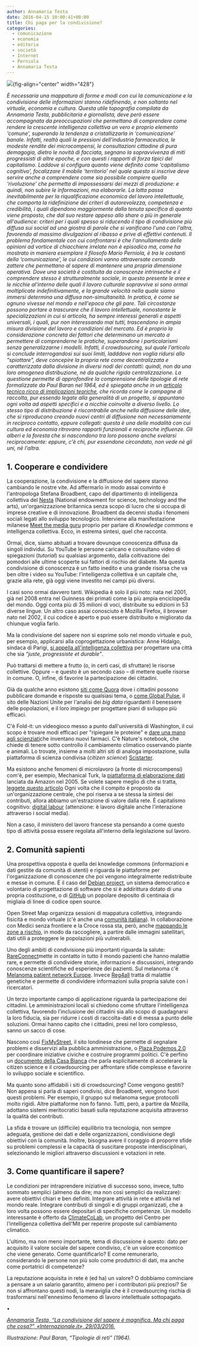 ```yaml
---
author: Annamaria Testa
date: 2016-04-15 10:00:41+00:00
title: Chi paga per la condivisione?
categories:
  - comunicazione
  - economia
  - editoria
  - società
  - Internet
  - Perniola
  - Annamaria Testa
---
```


![](images/Paul-Baran-Tipologie-di-reti-1964.jpg){fig-align="center" width="428"}

*È necessaria una mappatura di forme e modi con cui la comunicazione e la condivisione delle informazioni stanno ridefinendo, e non soltanto nel virtuale, economia e cultura. Questa utile topografia compilata da Annamaria Testa, pubblicitaria e giornalista, deve però essere accompagnata da preoccupazioni che permettano di comprendere come rendere la crescente intelligenza collettiva un vero e proprio elemento ‘comune', superando la tendenza a cristallizzarla in ‘comunicazione' banale. Infatti, realtà quali le pressioni dell'industria farmaceutica, le modeste rendite dei microcompensi, le consultazioni cittadine di pura demagogia, dietro le novità di facciata, segnano la sopravvivenza di miti progressisti di altre epoche, e con questi i rapporti di forza tipici del capitalismo. Laddove si configura quanto viene definito come ‘capitalismo cognitivo', focalizzare il mobile ‘territorio' nel quale questo si inscrive deve servire anche a comprendere come sia possibile compiere quella ‘rivoluzione' che permetta di impossessarsi dei mezzi di produzione: e quindi, non subire le informazioni, ma elaborarle. La lotta passa inevitabilmente per la riqualificazione economica del lavoro intellettuale, che comporta la ridefinizione dei criteri di autorevolezza, competenza e credibilità, i quali dipendono maggiormente dalla tenuta specifica di quanto viene proposto, che dal suo restare appeso allo share o più in generale all'audience: criteri per i quali spesso si riducendo il tipo di condivisione più diffusa sui social ad una giostra di parole che si vanificano l'una con l'altra, favorendo al massimo divulgazioni al ribasso e prive di effettivi contenuti. Il problema fondamentale con cui confrontarsi è che l'annullamento delle opinioni ad vortice di chiacchiere irrelate non è episodico ma, come ha mostrato in maniera esemplare il filosofo Mario Perniola, è tra le costanti della ‘comunicazione', le cui condizioni vanno attraversate cercando zattere che permettano al sapere di mantenere una propria dimensione operativa. Dove una società è costituita da conoscenze intrinseche e il comprendere stesso è strutturalmente sociale, in questo presente le aree e le nicchie al'interno delle quali il lavoro culturale sopravvive si sono ormai moltiplicate indefinitivamente, e la grande velocità nella quale siamo immersi determina una diffusa non-simultaneità. In pratica, è come se ognuno vivesse nel mondo e nell'epoca che gli pare. Tali circostanze possono portare a trascurare che il lavoro intellettuale, nonostante le specializzazioni in cui si articola, ha sempre interessi generali e aspetti universali, i quali, pur non interessando mai tutti, trascendono in ampia misura divisione del lavoro e condizioni del mercato. Ed è proprio la considerazione concreta dei fattori che determinano un mercato a permettere di comprenderne le pratiche, superandone i particolarismi senza generalizzarne i modelli. Infatti, il crowdsourcing, sul quale l'articolo si conclude interrogandosi sui suoi limiti, ladddove non voglia ridursi allo "spiottare", deve concepire la propria rete come decentralizzata e caratterizzata dalla divisione in diversi nodi dei contatti: quindi, non da una loro omogenea distribuzione, nè da qualche rigida centralizzazione. La questione permette di approfondire la comprensione delle tipologie di rete formalizzate da Paul Baran nel 1964, ed è spiegata anche in un [articolo tecnico ricco di implicazioni teoriche](http://www.secondowelfare.it/terzo-settore/impresa-sociale/personal-fundraising-e-crowdfunding-di-retedeldono.html), che ricorda come le campagne di raccolta, pur essendo legate alla generalità di un progetto, si appuntano ogni volta ad aspetti specifici e a nicchie coinvolte a diverso livello. Lo stesso tipo di distribuzione è riscontrabile anche nella diffusione delle idee, che si riproducono creando nuovi centri di diffusione non necessariamente in reciproco contatto, eppure collegati: questa è una delle modalità con cui cultura ed economia ritrovano rapporti funzionali e reciproche influenze. Gli alberi e la foresta che si nascondono tra loro possono anche svelarsi reciprocamente: eppure, c'è chi, pur essendone circondato, non vede nè gli uni, nè l'altra.*

## 1. Cooperare e condividere

La cooperazione, la condivisione e la diffusione del sapere stanno cambiando le nostre vite. Ad affermarlo in modo assai convinto è l'antropologa Stefana Broadbent, capo del dipartimento di intelligenza collettiva del [Nesta](http://www.nesta.org.uk/) (National endowment for science, technology and the arts), un'organizzazione britannica senza scopo di lucro che si occupa di imprese creative e di innovazione. Broadbent da decenni studia i fenomeni sociali legati allo sviluppo tecnologico. Interviene alla manifestazione milanese [Meet the media guru](http://www.meetthemediaguru.org/) proprio per parlare di *Knowledge commons* e intelligenza collettiva. Ecco, in estrema sintesi, quel che racconta.

Ormai, dice, siamo abituati a trovare dovunque conoscenza diffusa da singoli individui. Su YouTube le persone caricano e consultano video di spiegazioni (*tutorial*) su qualsiasi argomento, dalla coltivazione dei pomodori alle ultime scoperte sui fattori di rischio del diabete. Ma questa condivisione di conoscenza è un fatto inedito e una grande risorsa che va ben oltre i video su YouTube: l'intelligenza collettiva è un capitale che, grazie alla rete, già oggi viene investito nei campi più diversi.

I casi sono ormai davvero tanti. Wikipedia è solo il più noto: nata nel 2001, già nel 2008 entra nel Guinness dei primati come la più ampia enciclopedia del mondo. Oggi conta più di 35 milioni di voci, distribuite su edizioni in 53 diverse lingue. Un altro caso assai conosciuto è Mozilla Firefox, il browser nato nel 2002, il cui codice è aperto e può essere distribuito e migliorato da chiunque voglia farlo.

Ma la condivisione del sapere non si esprime solo nel mondo virtuale e può, per esempio, applicarsi alla coprogettazione urbanistica: Anne Hidalgo, sindaca di Parigi, [si appella all'intelligenza collettiva](https://idee.paris.fr/co-construisons-paris) per progettare una città che sia *“juste, progressiste et durable”*.

Può trattarsi di mettere a frutto (o, in certi casi, di sfruttare) le risorse collettive. Oppure – e questo è un secondo caso – di mettere quelle risorse in comune. O, infine, di favorire la partecipazione dei cittadini.

Già da qualche anno esistono [siti come Quora](https://www.quora.com/) dove i cittadini possono pubblicare domande e risposte su qualsiasi tema, o [come Global Pulse](http://www.unglobalpulse.org/), il sito delle Nazioni Unite per l'analisi dei *big data* riguardanti il benessere delle popolazioni, e il loro impiego per progettare piani di sviluppo più efficaci.

C'è Fold-it: un videogioco messo a punto dall'università di Washington, il cui scopo è trovare modi efficaci per "ripiegare le proteine" e [dare una mano agli scienziati](http://www.scientificamerican.com/article/foldit-gamers-solve-riddle)che inventano nuovi farmaci. C'è Nature's notebook, che chiede di tenere sotto controllo il cambiamento climatico osservando piante e animali. Lo trovate, insieme a molti altri siti di analoga impostazione, sulla piattaforma di scienza condivisa (*citizen science*) [Scistarter](http://scistarter.com/finder).

Ma esistono anche fenomeni di microlavoro (a fronte di microcompensi) com'è, per esempio, Mechanical Turk, la [piattaforma di elaborazione dati](http://mechanicalturk.typepad.com/blog/2015/05/bringing-future-innovation-to-mechanical-turk.html) lanciata da Amazon nel 2005. Se volete sapere meglio di che si tratta, [leggete questo articolo](https://www.linkedin.com/pulse/my-experience-amazon-mechanical-turk-mturk-worker-utpal-dholakia) Ogni volta che il compito è proposto da un'organizzazione centrale, che poi riserva a se stessa la sintesi dei contributi, allora abbiamo un'estrazione di valore dalla rete. È capitalismo cognitivo: [digital labour](https://en.wikipedia.org/wiki/Digital_labor) (attenzione: è lavoro digitale anche l'interazione attraverso i social media).

Non a caso, il ministero del lavoro francese sta pensando a come questo tipo di attività possa essere regolata all'interno della legislazione sul lavoro.

## 2. Comunità sapienti

Una prospettiva opposta è quella dei knowledge commons (informazioni e dati gestite da comunità di utenti) e riguarda le piattaforme per l'organizzazione di conoscenze che poi vengono integralmente redistribuite e messe in comune. È il caso del [Debian project](https://it.wikipedia.org/wiki/Debian), un sistema democratico e volontario di progettazione di software che si è addirittura dotato di una propria costituzione, o di [GitHub](https://github.com/) un popolare deposito di centinaia di migliaia di linee di codice open source.

Open Street Map organizza sessioni di mappatura collettiva, integrando fisicità e mondo virtuale (c'è anche una [comunità italiana](https://openstreetmap.it/)). In collaborazione con Medici senza frontiere e la Croce rossa sta, però, anche [mappando le zone a rischio](http://www.msf.org.uk/missing-maps-project), in modo da raccogliere, a partire dalle immagini satellitari, dati utili a proteggere le popolazioni più vulnerabili.

Uno degli ambiti di condivisione più importanti riguarda la salute: [RareConnect](https://www.rareconnect.org/it)mette in contatto in tutto il mondo pazienti che hanno malattie rare, e permette di condividere storie, informazioni e discussioni, integrando conoscenze scientifiche ed esperienze dei pazienti. Sul melanoma c'è [Melanoma patient network Europe](http://www.melanomapatientnetworkeu.org/). Invece [Reg4all](https://www.reg4all.org/) tratta di malattie genetiche e permette di condividere informazioni sulla propria salute con i ricercatori.

Un terzo importante campo di applicazione riguarda la partecipazione dei cittadini. Le amministrazioni locali si chiedono come sfruttare l'intelligenza collettiva, favorendo l'inclusione dei cittadini sia allo scopo di guadagnarsi la loro fiducia, sia per ridurre i costi di raccolta-dati e di messa a punto delle soluzioni. Ormai hanno capito che i cittadini, presi nel loro complesso, sanno un sacco di cose.

Nascono così [FixMyStreet](https://www.fixmystreet.com/), il sito londinese che permette di segnalare problemi e disservizi alla pubblica amministrazione, o [Plaza Podemos 2.0](https://plaza.podemos.info/) per coordinare iniziative civiche e costruire programmi politici. C'è perfino un [documento della Casa Bianca](https://www.whitehouse.gov/blog/2015/09/30/accelerating-use-citizen-science-and-crowdsourcing-address-societal-and-scientific) che parla esplicitamente di accelerare la citizen science e il crowdsourcing per affrontare sfide complesse e favorire lo sviluppo sociale e scientifico.

Ma quanto sono affidabili i siti di crowdsourcing? Come vengono gestiti? Non appena si parla di saperi condivisi, dice Broadbent, vengono fuori questi problemi. Per esempio, il gruppo sul melanoma segue protocolli molto rigidi. Altre piattaforme non fo fanno. Tutti, però, a partire da Mozilla, adottano sistemi meritocratici basati sulla reputazione acquisita attraverso la qualità dei contributi.

La sfida è trovare un (difficile) equilibrio tra tecnologia, non sempre adeguata, gestione dei dati e delle organizzazioni, condivisione degli obiettivi con la comunità. Inoltre, bisogna avere il coraggio di proporre sfide su problemi complessi e la capacità di suscitare proposte interdisciplinari, selezionando le migliori attraverso discussioni e votazioni in rete.

## 3. Come quantificare il sapere?

Le condizioni per intraprendere iniziative di successo sono, invece, tutto sommato semplici (almeno da dire; ma non così semplici da realizzare): avere obiettivi chiari e ben definiti. Integrare attività in rete e attività nel mondo reale. Integrare contributi di singoli e di gruppi organizzati, che a loro volta possono essere depositari di specifiche competenze. Un modello interessante è offerto da [ClimateCoLab](http://climatecolab.org/), un progetto del Centro per l'intelligenza collettiva dell'Mit per reperire proposte sul cambiamento climatico.

L'ultimo, ma non meno importante, tema di discussione è questo: dato per acquisito il valore sociale del sapere condiviso, c'è un valore economico che viene generato. Come quantificarlo? E come remunerarlo, considerando le persone non più solo come produttrici di dati, ma anche come portatrici di competenze?

La reputazione acquisita in rete è (ed ha) un valore? O dobbiamo cominciare a pensare a un salario garantito, almeno per i contributori più preziosi? Se non si affrontano questi nodi, la meraviglia che è il crowdsourcing rischia di trasformarsi nell'ennesimo fenomeno di lavoro intellettuale sottopagato.

•

[*Annamaria Testa, “La condivisione del sapere è magnifica. Ma chi paga che cosa?”, «Internazionale.it», 29/03/2016.*](http://www.internazionale.it/opinione/annamaria-testa/2016/03/29/condivisione-sapere)

*Illustrazione: Paul Baran, “Tipologie di reti” (1964).*
